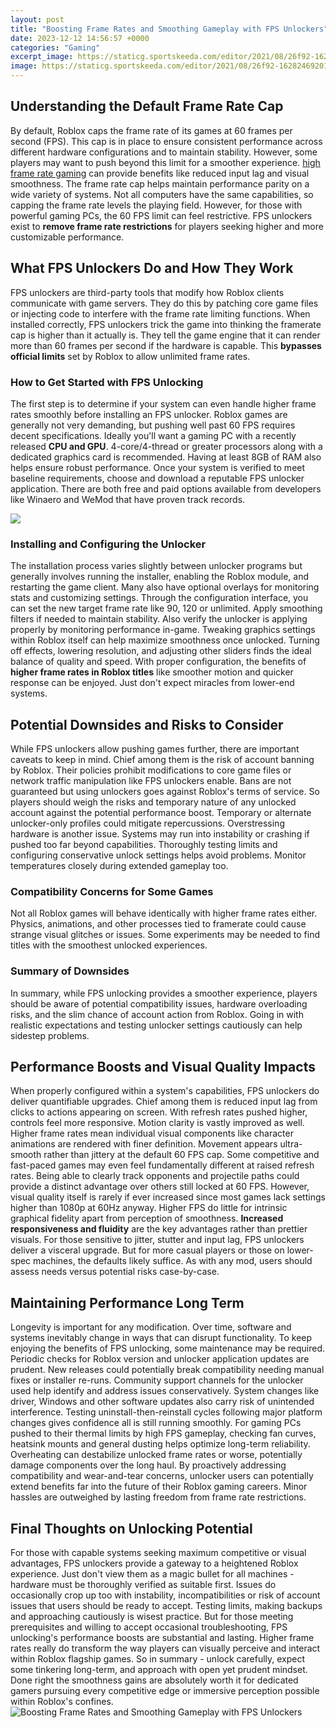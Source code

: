 ```yaml
---
layout: post
title: "Boosting Frame Rates and Smoothing Gameplay with FPS Unlockers"
date: 2023-12-12 14:56:57 +0000
categories: "Gaming"
excerpt_image: https://staticg.sportskeeda.com/editor/2021/08/26f92-16282469201891-800.jpg
image: https://staticg.sportskeeda.com/editor/2021/08/26f92-16282469201891-800.jpg
---
```


## Understanding the Default Frame Rate Cap
By default, Roblox caps the frame rate of its games at 60 frames per second (FPS). This cap is in place to ensure consistent performance across different hardware configurations and to maintain stability. However, some players may want to push beyond this limit for a smoother experience. [high frame rate gaming](https://store.fi.io.vn/sunflower-poodle-mom-dog-lover) can provide benefits like reduced input lag and visual smoothness. 
The frame rate cap helps maintain performance parity on a wide variety of systems. Not all computers have the same capabilities, so capping the frame rate levels the playing field. However, for those with powerful gaming PCs, the 60 FPS limit can feel restrictive. FPS unlockers exist to **remove frame rate restrictions** for players seeking higher and more customizable performance.
## What FPS Unlockers Do and How They Work
FPS unlockers are third-party tools that modify how Roblox clients communicate with game servers. They do this by patching core game files or injecting code to interfere with the frame rate limiting functions. 
When installed correctly, FPS unlockers trick the game into thinking the framerate cap is higher than it actually is. They tell the game engine that it can render more than 60 frames per second if the hardware is capable. This **bypasses official limits** set by Roblox to allow unlimited frame rates.
### How to Get Started with FPS Unlocking
The first step is to determine if your system can even handle higher frame rates smoothly before installing an FPS unlocker. Roblox games are generally not very demanding, but pushing well past 60 FPS requires decent specifications. 
Ideally you'll want a gaming PC with a recently released **CPU and GPU**. 4-core/4-thread or greater processors along with a dedicated graphics card is recommended. Having at least 8GB of RAM also helps ensure robust performance. 
Once your system is verified to meet baseline requirements, choose and download a reputable FPS unlocker application. There are both free and paid options available from developers like Winaero and WeMod that have proven track records.

![](https://blog.turtlebeach.com/wp-content/uploads/2022/05/Apex-Legends-Mobile-Gameplay.jpeg)
### Installing and Configuring the Unlocker
The installation process varies slightly between unlocker programs but generally involves running the installer, enabling the Roblox module, and restarting the game client. Many also have optional overlays for monitoring stats and customizing settings.
Through the configuration interface, you can set the new target frame rate like 90, 120 or unlimited. Apply smoothing filters if needed to maintain stability. Also verify the unlocker is applying properly by monitoring performance in-game.
Tweaking graphics settings within Roblox itself can help maximize smoothness once unlocked. Turning off effects, lowering resolution, and adjusting other sliders finds the ideal balance of quality and speed. 
With proper configuration, the benefits of **higher frame rates in Roblox titles** like smoother motion and quicker response can be enjoyed. Just don't expect miracles from lower-end systems.
## Potential Downsides and Risks to Consider 
While FPS unlockers allow pushing games further, there are important caveats to keep in mind. Chief among them is the risk of account banning by Roblox. Their policies prohibit modifications to core game files or network traffic manipulation like FPS unlockers enable.
Bans are not guaranteed but using unlockers goes against Roblox's terms of service. So players should weigh the risks and temporary nature of any unlocked account against the potential performance boost. Temporary or alternate unlocker-only profiles could mitigate repercussions. 
Overstressing hardware is another issue. Systems may run into instability or crashing if pushed too far beyond capabilities. Thoroughly testing limits and configuring conservative unlock settings helps avoid problems. Monitor temperatures closely during extended gameplay too.
### Compatibility Concerns for Some Games  
Not all Roblox games will behave identically with higher frame rates either. Physics, animations, and other processes tied to framerate could cause strange visual glitches or issues. Some experiments may be needed to find titles with the smoothest unlocked experiences.
### Summary of Downsides
In summary, while FPS unlocking provides a smoother experience, players should be aware of potential compatibility issues, hardware overloading risks, and the slim chance of account action from Roblox. Going in with realistic expectations and testing unlocker settings cautiously can help sidestep problems.
## Performance Boosts and Visual Quality Impacts
When properly configured within a system's capabilities, FPS unlockers do deliver quantifiable upgrades. Chief among them is reduced input lag from clicks to actions appearing on screen. With refresh rates pushed higher, controls feel more responsive.
Motion clarity is vastly improved as well. Higher frame rates mean individual visual components like character animations are rendered with finer definition. Movement appears ultra-smooth rather than jittery at the default 60 FPS cap. 
Some competitive and fast-paced games may even feel fundamentally different at raised refresh rates. Being able to clearly track opponents and projectile paths could provide a distinct advantage over others still locked at 60 FPS.
However, visual quality itself is rarely if ever increased since most games lack settings higher than 1080p at 60Hz anyway. Higher FPS do little for intrinsic graphical fidelity apart from perception of smoothness. **Increased responsiveness and fluidity** are the key advantages rather than prettier visuals.
For those sensitive to jitter, stutter and input lag, FPS unlockers deliver a visceral upgrade. But for more casual players or those on lower-spec machines, the defaults likely suffice. As with any mod, users should assess needs versus potential risks case-by-case.
## Maintaining Performance Long Term 
Longevity is important for any modification. Over time, software and systems inevitably change in ways that can disrupt functionality. To keep enjoying the benefits of FPS unlocking, some maintenance may be required.
Periodic checks for Roblox version and unlocker application updates are prudent. New releases could potentially break compatibility needing manual fixes or installer re-runs. Community support channels for the unlocker used help identify and address issues conservatively.
System changes like driver, Windows and other software updates also carry risk of unintended interference. Testing uninstall-then-reinstall cycles following major platform changes gives confidence all is still running smoothly. 
For gaming PCs pushed to their thermal limits by high FPS gameplay, checking fan curves, heatsink mounts and general dusting helps optimize long-term reliability. Overheating can destabilize unlocked frame rates or worse, potentially damage components over the long haul.
By proactively addressing compatibility and wear-and-tear concerns, unlocker users can potentially extend benefits far into the future of their Roblox gaming careers. Minor hassles are outweighed by lasting freedom from frame rate restrictions.
## Final Thoughts on Unlocking Potential 
For those with capable systems seeking maximum competitive or visual advantages, FPS unlockers provide a gateway to a heightened Roblox experience. Just don't view them as a magic bullet for all machines - hardware must be thoroughly verified as suitable first. 
Issues do occasionally crop up too with instability, incompatibilities or risk of account issues that users should be ready to accept. Testing limits, making backups and approaching cautiously is wisest practice. 
But for those meeting prerequisites and willing to accept occasional troubleshooting, FPS unlocking's performance boosts are substantial and lasting. Higher frame rates really do transform the way players can visually perceive and interact within Roblox flagship games.
So in summary - unlock carefully, expect some tinkering long-term, and approach with open yet prudent mindset. Done right the smoothness gains are absolutely worth it for dedicated gamers pursuing every competitive edge or immersive perception possible within Roblox's confines.
![Boosting Frame Rates and Smoothing Gameplay with FPS Unlockers](https://staticg.sportskeeda.com/editor/2021/08/26f92-16282469201891-800.jpg)